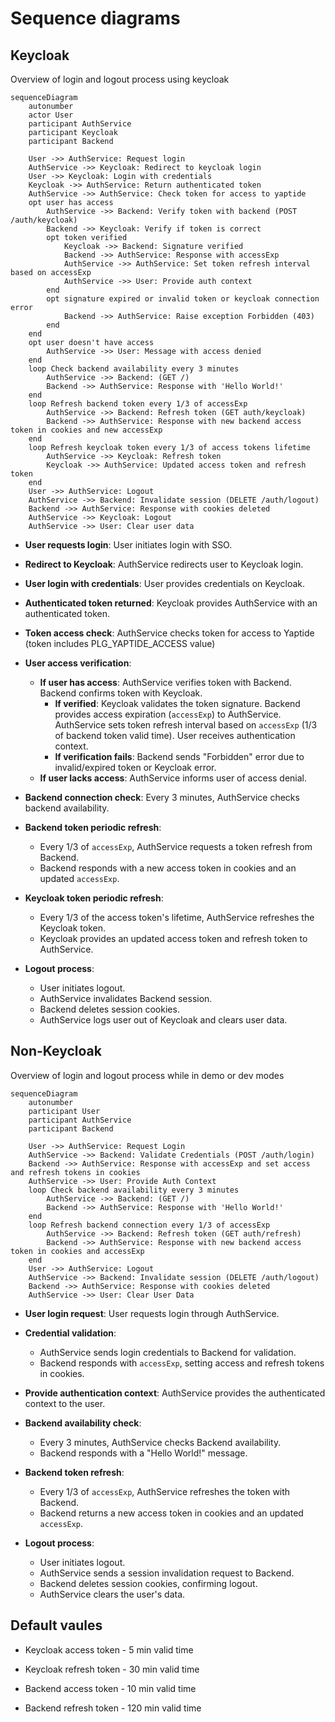# Sequence diagrams

## Keycloak

Overview of login and logout process using keycloak

```mermaid
sequenceDiagram
    autonumber
    actor User
    participant AuthService
    participant Keycloak
    participant Backend

    User ->> AuthService: Request login
    AuthService ->> Keycloak: Redirect to keycloak login
    User ->> Keycloak: Login with credentials
    Keycloak ->> AuthService: Return authenticated token
    AuthService ->> AuthService: Check token for access to yaptide
    opt user has access
        AuthService ->> Backend: Verify token with backend (POST /auth/keycloak)
        Backend ->> Keycloak: Verify if token is correct
        opt token verified
            Keycloak ->> Backend: Signature verified
            Backend ->> AuthService: Response with accessExp
            AuthService ->> AuthService: Set token refresh interval based on accessExp
            AuthService ->> User: Provide auth context
        end
        opt signature expired or invalid token or keycloak connection error
            Backend ->> AuthService: Raise exception Forbidden (403)
        end
    end
    opt user doesn't have access
        AuthService ->> User: Message with access denied
    end
    loop Check backend availability every 3 minutes
        AuthService ->> Backend: (GET /)
        Backend ->> AuthService: Response with 'Hello World!'
    end
    loop Refresh backend token every 1/3 of accessExp
        AuthService ->> Backend: Refresh token (GET auth/keycloak)
        Backend ->> AuthService: Response with new backend access token in cookies and new accessExp
    end
    loop Refresh keycloak token every 1/3 of access tokens lifetime
        AuthService ->> Keycloak: Refresh token
        Keycloak ->> AuthService: Updated access token and refresh token
    end
    User ->> AuthService: Logout
    AuthService ->> Backend: Invalidate session (DELETE /auth/logout)
    Backend ->> AuthService: Response with cookies deleted
    AuthService ->> Keycloak: Logout
    AuthService ->> User: Clear user data
```

-   **User requests login**: User initiates login with SSO.
-   **Redirect to Keycloak**: AuthService redirects user to Keycloak login.
-   **User login with credentials**: User provides credentials on Keycloak.
-   **Authenticated token returned**: Keycloak provides AuthService with an authenticated token.
-   **Token access check**: AuthService checks token for access to Yaptide (token includes PLG_YAPTIDE_ACCESS value)

-   **User access verification**:

    -   **If user has access**:
        AuthService verifies token with Backend.
        Backend confirms token with Keycloak.
        -   **If verified**:
            Keycloak validates the token signature.
            Backend provides access expiration (`accessExp`) to AuthService.
            AuthService sets token refresh interval based on `accessExp` (1/3 of backend token valid time).
            User receives authentication context.
        -   **If verification fails**: Backend sends "Forbidden" error due to invalid/expired token or Keycloak error.
    -   **If user lacks access**: AuthService informs user of access denial.

-   **Backend connection check**: Every 3 minutes, AuthService checks backend availability.
-   **Backend token periodic refresh**:

    -   Every 1/3 of `accessExp`, AuthService requests a token refresh from Backend.
    -   Backend responds with a new access token in cookies and an updated `accessExp`.

-   **Keycloak token periodic refresh**:

    -   Every 1/3 of the access token's lifetime, AuthService refreshes the Keycloak token.
    -   Keycloak provides an updated access token and refresh token to AuthService.

-   **Logout process**:
    -   User initiates logout.
    -   AuthService invalidates Backend session.
    -   Backend deletes session cookies.
    -   AuthService logs user out of Keycloak and clears user data.

## Non-Keycloak

Overview of login and logout process while in demo or dev modes

```mermaid
sequenceDiagram
    autonumber
    participant User
    participant AuthService
    participant Backend

    User ->> AuthService: Request Login
    AuthService ->> Backend: Validate Credentials (POST /auth/login)
    Backend ->> AuthService: Response with accessExp and set access and refresh tokens in cookies
    AuthService ->> User: Provide Auth Context
    loop Check backend availability every 3 minutes
        AuthService ->> Backend: (GET /)
        Backend ->> AuthService: Response with 'Hello World!'
    end
    loop Refresh backend connection every 1/3 of accessExp
        AuthService ->> Backend: Refresh token (GET auth/refresh)
        Backend ->> AuthService: Response with new backend access token in cookies and accessExp
    end
    User ->> AuthService: Logout
    AuthService ->> Backend: Invalidate session (DELETE /auth/logout)
    Backend ->> AuthService: Response with cookies deleted
    AuthService ->> User: Clear User Data
```

-   **User login request**: User requests login through AuthService.

-   **Credential validation**:

    -   AuthService sends login credentials to Backend for validation.
    -   Backend responds with `accessExp`, setting access and refresh tokens in cookies.

-   **Provide authentication context**: AuthService provides the authenticated context to the user.

-   **Backend availability check**:

    -   Every 3 minutes, AuthService checks Backend availability.
    -   Backend responds with a "Hello World!" message.

-   **Backend token refresh**:

    -   Every 1/3 of `accessExp`, AuthService refreshes the token with Backend.
    -   Backend returns a new access token in cookies and an updated `accessExp`.

-   **Logout process**:
    -   User initiates logout.
    -   AuthService sends a session invalidation request to Backend.
    -   Backend deletes session cookies, confirming logout.
    -   AuthService clears the user's data.

## Default vaules

-   Keycloak access token - 5 min valid time
-   Keycloak refresh token - 30 min valid time

-   Backend access token - 10 min valid time
-   Backend refresh token - 120 min valid time
